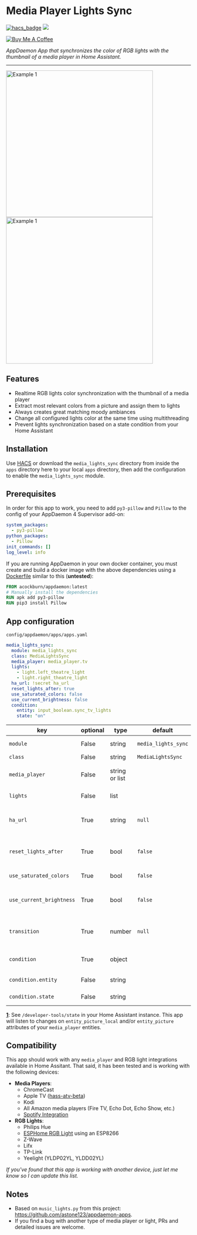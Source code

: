 # Media Player Lights Sync

[![hacs_badge](https://img.shields.io/badge/HACS-Default-orange.svg?style=for-the-badge)](https://github.com/custom-components/hacs) [![](https://img.shields.io/github/release/ericmatte/ad-media-lights-sync/all.svg?style=for-the-badge)](https://github.com/ericmatte/ad-media-lights-sync/releases)

<a href="https://www.buymeacoffee.com/ericmatte" target="_blank"><img src="https://www.buymeacoffee.com/assets/img/custom_images/orange_img.png" alt="Buy Me A Coffee" style="height: auto !important;width: auto !important;" ></a>

_AppDaemon App that synchronizes the color of RGB lights with the thumbnail of a media player in Home Assistant._

---

<img src="https://github.com/ericmatte/ad-media-lights-sync/raw/master/examples/example-1.jpg" alt="Example 1" width="400"> <img src="https://github.com/ericmatte/ad-media-lights-sync/raw/master/examples/example-2.jpg" alt="Example 1" width="400">

## Features

- Realtime RGB lights color synchronization with the thumbnail of a media player
- Extract most relevant colors from a picture and assign them to lights
- Always creates great matching moody ambiances
- Change all configured lights color at the same time using multithreading
- Prevent lights synchronization based on a state condition from your Home Assistant

## Installation

Use [HACS](https://hacs.xyz/) or download the `media_lights_sync` directory from inside the `apps` directory here to your local `apps` directory, then add the configuration to enable the `media_lights_sync` module.

## Prerequisites

In order for this app to work, you need to add `py3-pillow` and `Pillow` to the config of your AppDaemon 4 Supervisor add-on:

```yaml
system_packages:
  - py3-pillow
python_packages:
  - Pillow
init_commands: []
log_level: info
```

If you are running AppDaemon in your own docker container, you must create and build a docker image with the above dependencies using a [Dockerfile](https://docs.docker.com/engine/reference/builder/) similar to this (**untested**):

```Dockerfile
FROM acockburn/appdaemon:latest
# Manually install the dependencies
RUN apk add py3-pillow
RUN pip3 install Pillow
```

## App configuration

`config/appdaemon/apps/apps.yaml`
```yaml
media_lights_sync:
  module: media_lights_sync
  class: MediaLightsSync
  media_player: media_player.tv
  lights:
    - light.left_theatre_light
    - light.right_theatre_light
  ha_url: !secret ha_url
  reset_lights_after: true
  use_saturated_colors: false
  use_current_brightness: false
  condition:
    entity: input_boolean.sync_tv_lights
    state: "on"
```

| key                      | optional | type           | default             | description                                                                                                |
| ------------------------ | -------- | -------------- | ------------------- | ---------------------------------------------------------------------------------------------------------- |
| `module`                 | False    | string         | `media_lights_sync` | The module name of the app.                                                                                |
| `class`                  | False    | string         | `MediaLightsSync`   | The name of the Class.                                                                                     |
| `media_player`           | False    | string or list |                     | The entity_id(s) of the media player(s) to sync from<sup id="ha-url">[1](#ha-url-note)</sup>.              |
| `lights`                 | False    | list           |                     | The list of all the lights entity_id to sync to.                                                           |
| `ha_url`                 | True     | string         | `null`              | The URL to your Home Assistant. Examples: `https://my-ha.duckdns.org`, `http://192.168.1.123:8123`.        |
| `reset_lights_after`     | True     | bool           | `false`             | Reset lights to their initial state after turning off a `medial_player`. Will not reset lights if `false`. |
| `use_saturated_colors`   | True     | bool           | `false`             | Increase the saturation and brightness of the colors.                                                      |
| `use_current_brightness` | True     | bool           | `false`             | Do not change lights brightness. If `false`, it will always sets all lights to maximum brightness.         |
| `transition`             | True     | number         | `null`              | Number that represents the time (in seconds) the light should take to transition to new states.            |
| `condition`              | True     | object         |                     | Sync lights only if the state of the condition entity is valid.                                            |
| `condition.entity`       | False    | string         |                     | The entity_id of the condition.                                                                            |
| `condition.state`        | False    | string         |                     | The state to match in order for the lights to sync.                                                        |

<b id="ha-url-note">[1](#ha-url)</b>: See `/developer-tools/state` in your Home Assistant instance. This app will listen to changes on `entity_picture_local` and/or `entity_picture` attributes of your `media_player` entities.

## Compatibility

This app should work with any `media_player` and RGB light integrations available in Home Assitant.
That said, it has been tested and is working with the following devices:

- **Media Players**:
  - ChromeCast
  - Apple TV ([hass-atv-beta](https://github.com/postlund/hass-atv-beta))
  - Kodi
  - All Amazon media players (Fire TV, Echo Dot, Echo Show, etc.)
  - [Spotify Integration](https://www.home-assistant.io/integrations/spotify/)
- **RGB Lights**:
  - Philips Hue
  - [ESPHome RGB Light](https://esphome.io/components/light/rgb.html) using an ESP8266
  - Z-Wave
  - Lifx
  - TP-Link
  - Yeelight (YLDP02YL, YLDD02YL)

_If you've found that this app is working with another device, just let me know so I can update this list._

## Notes

- Based on `music_lights.py` from this project: https://github.com/astone123/appdaemon-apps.
- If you find a bug with another type of media player or light, PRs and detailed issues are welcome.
